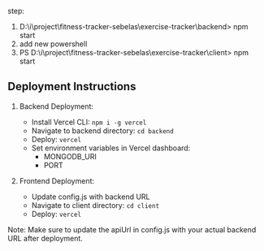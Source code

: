 step: 
1. D:\i\project\fitness-tracker-sebelas\exercise-tracker\backend> npm start 
2. add new powershell
3. PS D:\i\project\fitness-tracker-sebelas\exercise-tracker\client> npm start

## Deployment Instructions

1. Backend Deployment:
   - Install Vercel CLI: `npm i -g vercel`
   - Navigate to backend directory: `cd backend`
   - Deploy: `vercel`
   - Set environment variables in Vercel dashboard:
     - MONGODB_URI
     - PORT

2. Frontend Deployment:
   - Update config.js with backend URL
   - Navigate to client directory: `cd client`
   - Deploy: `vercel`

Note: Make sure to update the apiUrl in config.js with your actual backend URL after deployment.